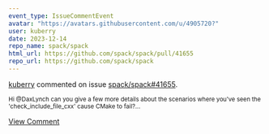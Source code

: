 ```yaml
---
event_type: IssueCommentEvent
avatar: "https://avatars.githubusercontent.com/u/4905720?"
user: kuberry
date: 2023-12-14
repo_name: spack/spack
html_url: https://github.com/spack/spack/pull/41655
repo_url: https://github.com/spack/spack
---
```


<a href='https://github.com/kuberry' target='_blank'>kuberry</a> commented on issue <a href='https://github.com/spack/spack/pull/41655' target='_blank'>spack/spack#41655</a>.

<small>Hi @DaxLynch can you give a few more details about the scenarios where you've seen the 'check_include_file_cxx' cause CMake to fail?...</small>

<a href='https://github.com/spack/spack/pull/41655' target='_blank'>View Comment</a>